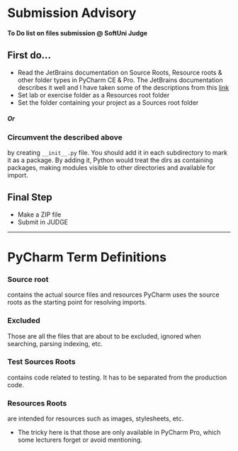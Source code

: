 # Submission Advisory

#### To Do list on files submission @ SoftUni Judge

## First do...
- Read the JetBrains documentation on Source Roots, Resource roots & other folder types in PyCharm CE & Pro. 
The JetBrains documentation describes it well and I have taken some of the descriptions from this [link](https://www.jetbrains.com/help/pycharm/configuring-project-structure.html)
- Set lab or exercise folder as a Resources root folder
- Set the folder containing your project as a Sources root folder

##### Or

### Circumvent the described above

by creating `__init__.py` file. You should add it in each subdirectory to mark it as a package. By adding it,
Python would treat the dirs as containing packages, making modules visible to other directories 
and available for import. 

## Final Step

- Make a ZIP file
- Submit in JUDGE

------


# PyCharm Term Definitions

### Source root
contains the actual source files and resources PyCharm uses the source roots as the starting point for resolving imports.
### Excluded
Those are all the files that are about to be excluded, ignored when searching, parsing indexing, etc. 
### Test Sources Roots
contains code related to testing. It has to be separated from the production code. 
### Resources Roots
are intended for resources such as images, stylesheets, etc. 
* The tricky here is that those are only available in PyCharm Pro, which some lecturers forget or avoid mentioning.
